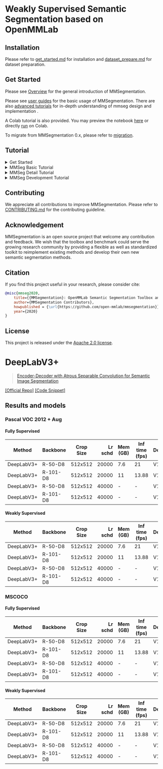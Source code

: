 # Weakly Supervised Semantic Segmentation based on OpenMMLab
## Installation

Please refer to [get_started.md](docs/en/get_started.md#installation) for installation and [dataset_prepare.md](docs/en/user_guides/2_dataset_prepare.md#prepare-datasets) for dataset preparation.

## Get Started

Please see [Overview](docs/en/overview.md) for the general introduction of MMSegmentation.

Please see [user guides](https://mmsegmentation.readthedocs.io/en/latest/user_guides/index.html#) for the basic usage of MMSegmentation.
There are also [advanced tutorials](https://mmsegmentation.readthedocs.io/en/latest/advanced_guides/index.html) for in-depth understanding of mmseg design and implementation .

A Colab tutorial is also provided. You may preview the notebook [here](demo/MMSegmentation_Tutorial.ipynb) or directly [run](https://colab.research.google.com/github/open-mmlab/mmsegmentation/blob/main/demo/MMSegmentation_Tutorial.ipynb) on Colab.

To migrate from MMSegmentation 0.x, please refer to [migration](docs/en/migration).

## Tutorial

<details>
<summary>Get Started</summary>

- [MMSeg overview](docs/en/overview.md)
- [MMSeg Installation](docs/en/get_started.md)
- [FAQ](docs/en/notes/faq.md)

</details>

<details>
<summary>MMSeg Basic Tutorial</summary>

- [Tutorial 1: Learn about Configs](docs/en/user_guides/1_config.md)
- [Tutorial 2: Prepare datasets](docs/en/user_guides/2_dataset_prepare.md)
- [Tutorial 3: Inference with existing models](docs/en/user_guides/3_inference.md)
- [Tutorial 4: Train and test with existing models](docs/en/user_guides/4_train_test.md)
- [Tutorial 5: Model deployment](docs/en/user_guides/5_deployment.md)
- [Deploy mmsegmentation on Jetson platform](docs/zh_cn/user_guides/deploy_jetson.md)
- [Useful Tools](docs/en/user_guides/useful_tools.md)
- [Feature Map Visualization](docs/en/user_guides/visualization_feature_map.md)
- [Visualization](docs/en/user_guides/visualization.md)

</details>

<details>
<summary>MMSeg Detail Tutorial</summary>

- [MMSeg Dataset](docs/en/advanced_guides/datasets.md)
- [MMSeg Models](docs/en/advanced_guides/models.md)
- [MMSeg Dataset Structures](docs/en/advanced_guides/structures.md)
- [MMSeg Data Transforms](docs/en/advanced_guides/transforms.md)
- [MMSeg Dataflow](docs/en/advanced_guides/data_flow.md)
- [MMSeg Training Engine](docs/en/advanced_guides/engine.md)
- [MMSeg Evaluation](docs/en/advanced_guides/evaluation.md)

</details>

<details>
<summary>MMSeg Development Tutorial</summary>

- [Add New Datasets](docs/en/advanced_guides/add_datasets.md)
- [Add New Metrics](docs/en/advanced_guides/add_metrics.md)
- [Add New Modules](docs/en/advanced_guides/add_models.md)
- [Add New Data Transforms](docs/en/advanced_guides/add_transforms.md)
- [Customize Runtime Settings](docs/en/advanced_guides/customize_runtime.md)
- [Training Tricks](docs/en/advanced_guides/training_tricks.md)
- [Contribute code to MMSeg](.github/CONTRIBUTING.md)
- [Contribute a standard dataset in projects](docs/zh_cn/advanced_guides/contribute_dataset.md)
- [NPU (HUAWEI Ascend)](docs/en/device/npu.md)
- [0.x → 1.x migration](docs/en/migration/interface.md)，[0.x → 1.x package](docs/en/migration/package.md)

</details>


## Contributing

We appreciate all contributions to improve MMSegmentation. Please refer to [CONTRIBUTING.md](.github/CONTRIBUTING.md) for the contributing guideline.

## Acknowledgement

MMSegmentation is an open source project that welcome any contribution and feedback.
We wish that the toolbox and benchmark could serve the growing research
community by providing a flexible as well as standardized toolkit to reimplement existing methods
and develop their own new semantic segmentation methods.

## Citation

If you find this project useful in your research, please consider cite:

```bibtex
@misc{mmseg2020,
    title={{MMSegmentation}: OpenMMLab Semantic Segmentation Toolbox and Benchmark},
    author={MMSegmentation Contributors},
    howpublished = {\url{https://github.com/open-mmlab/mmsegmentation}},
    year={2020}
}
```

## License

This project is released under the [Apache 2.0 license](LICENSE).

# DeepLabV3+

> [Encoder-Decoder with Atrous Separable Convolution for Semantic Image Segmentation](https://arxiv.org/abs/1802.02611)

<a href="https://github.com/tensorflow/models/tree/master/research/deeplab">[Official Repo]</a>
<a href="https://github.com/open-mmlab/mmsegmentation/blob/v0.17.0/mmseg/models/decode_heads/sep_aspp_head.py#L30">[Code Snippet]</a>


## Results and models

### Pascal VOC 2012 + Aug
#### Fully Supervised
| Method     | Backbone | Crop Size | Lr schd | Mem (GB) | Inf time (fps) | Device |  mIoU | mIoU(ms+flip) | 
| ---------- | -------- | --------- | ------: | -------- | -------------- | ------ | ----: | ------------: | 
| DeepLabV3+ | R-50-D8  | 512x512   |   20000 | 7.6      | 21             | V100   | 75.93 |         77.50 | 
| DeepLabV3+ | R-101-D8 | 512x512   |   20000 | 11       | 13.88          | V100   | 77.22 |         78.59 |
| DeepLabV3+ | R-50-D8  | 512x512   |   40000 | -        | -              | V100   | 76.81 |         77.57 |
| DeepLabV3+ | R-101-D8 | 512x512   |   40000 | -        | -              | V100   | 78.62 |         79.53 |

#### Weakly Supervised
| Method     | Backbone | Crop Size | Lr schd | Mem (GB) | Inf time (fps) | Device |  mIoU | mIoU(ms+flip) | 
| ---------- | -------- | --------- | ------: | -------- | -------------- | ------ | ----: | ------------: | 
| DeepLabV3+ | R-50-D8  | 512x512   |   20000 | 7.6      | 21             | V100   | 75.93 |         77.50 | 
| DeepLabV3+ | R-101-D8 | 512x512   |   20000 | 11       | 13.88          | V100   | 77.22 |         78.59 |
| DeepLabV3+ | R-50-D8  | 512x512   |   40000 | -        | -              | V100   | 76.81 |         77.57 | 
| DeepLabV3+ | R-101-D8 | 512x512   |   40000 | -        | -              | V100   | 78.62 |         79.53 |


### MSCOCO
#### Fully Supervised
| Method     | Backbone | Crop Size | Lr schd | Mem (GB) | Inf time (fps) | Device |  mIoU | mIoU(ms+flip) | 
| ---------- | -------- | --------- | ------: | -------- | -------------- | ------ | ----: | ------------: | 
| DeepLabV3+ | R-50-D8  | 512x512   |   20000 | 7.6      | 21             | V100   | 75.93 |         77.50 | 
| DeepLabV3+ | R-101-D8 | 512x512   |   20000 | 11       | 13.88          | V100   | 77.22 |         78.59 |
| DeepLabV3+ | R-50-D8  | 512x512   |   40000 | -        | -              | V100   | 76.81 |         77.57 |
| DeepLabV3+ | R-101-D8 | 512x512   |   40000 | -        | -              | V100   | 78.62 |         79.53 |

#### Weakly Supervised
| Method     | Backbone | Crop Size | Lr schd | Mem (GB) | Inf time (fps) | Device |  mIoU | mIoU(ms+flip) | 
| ---------- | -------- | --------- | ------: | -------- | -------------- | ------ | ----: | ------------: | 
| DeepLabV3+ | R-50-D8  | 512x512   |   20000 | 7.6      | 21             | V100   | 75.93 |         77.50 | 
| DeepLabV3+ | R-101-D8 | 512x512   |   20000 | 11       | 13.88          | V100   | 77.22 |         78.59 |
| DeepLabV3+ | R-50-D8  | 512x512   |   40000 | -        | -              | V100   | 76.81 |         77.57 | 
| DeepLabV3+ | R-101-D8 | 512x512   |   40000 | -        | -              | V100   | 78.62 |         79.53 |

